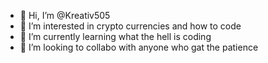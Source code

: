 - 👋 Hi, I’m @Kreativ505
- 👀 I’m interested in crypto currencies and how to code
- 🌱 I’m currently learning what the hell is coding
- 💞️ I’m looking to collabo with anyone who gat the patience

